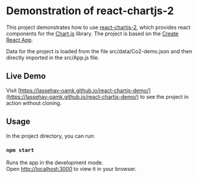 # Demonstration of react-chartjs-2

This project demonstrates how to use [react-chartjs-2](https://react-chartjs-2.js.org/), which provides react components for the [Chart.js](https://www.chartjs.org/) library. The project is based on the [Create React App](https://create-react-app.dev/).

Data for the project is loaded from the file src/data/Co2-demo.json and then directly imported in the src/App.js file. 

## Live Demo
Visit [https://lassehav-oamk.github.io/react-chartjs-demo/](https://lassehav-oamk.github.io/react-chartjs-demo/) to see the project in action without cloning.

## Usage

In the project directory, you can run:

### `npm start`

Runs the app in the development mode.\
Open [http://localhost:3000](http://localhost:3000) to view it in your browser.
